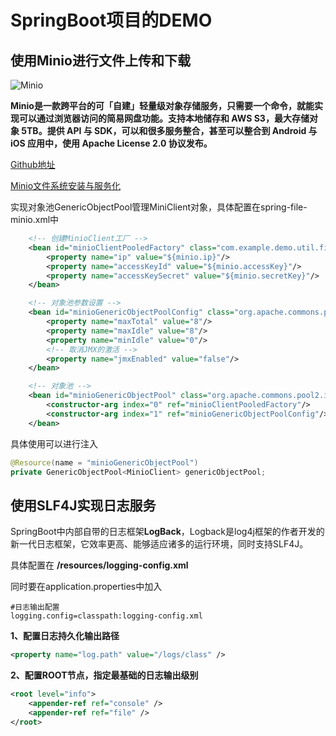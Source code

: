 
# SpringBoot项目的DEMO

## 使用Minio进行文件上传和下载
![Minio](http://oo5aasoph.bkt.clouddn.com/minio%E4%B8%BB%E7%95%8C%E9%9D%A2.png)

**Minio是一款跨平台的可「自建」轻量级对象存储服务，只需要一个命令，就能实现可以通过浏览器访问的简易网盘功能。支持本地储存和 AWS S3，最大存储对象 5TB。提供 API 与 SDK，可以和很多服务整合，甚至可以整合到 Android 与 iOS 应用中，使用 Apache License 2.0 协议发布。**

[Github地址](https://github.com/minio)

[Minio文件系统安装与服务化](https://vip-augus.github.io/2017/12/25/Minio%E6%96%87%E4%BB%B6%E7%B3%BB%E7%BB%9F%E5%AE%89%E8%A3%85%E4%B8%8E%E6%9C%8D%E5%8A%A1%E5%8C%96/)

实现对象池GenericObjectPool管理MiniClient对象，具体配置在spring-file-minio.xml中

```xml
    <!-- 创建MinioClient工厂 -->
    <bean id="minioClientPooledFactory" class="com.example.demo.util.file.MinioClientPooledFactory">
        <property name="ip" value="${minio.ip}"/>
        <property name="accessKeyId" value="${minio.accessKey}"/>
        <property name="accessKeySecret" value="${minio.secretKey}"/>
    </bean>

    <!-- 对象池参数设置 -->
    <bean id="minioGenericObjectPoolConfig" class="org.apache.commons.pool2.impl.GenericObjectPoolConfig">
        <property name="maxTotal" value="8"/>
        <property name="maxIdle" value="8"/>
        <property name="minIdle" value="0"/>
        <!-- 取消JMX的激活 -->
        <property name="jmxEnabled" value="false"/>
    </bean>

    <!-- 对象池 -->
    <bean id="minioGenericObjectPool" class="org.apache.commons.pool2.impl.GenericObjectPool">
        <constructor-arg index="0" ref="minioClientPooledFactory"/>
        <constructor-arg index="1" ref="minioGenericObjectPoolConfig"/>
    </bean>
```

具体使用可以进行注入
```java
@Resource(name = "minioGenericObjectPool")
private GenericObjectPool<MinioClient> genericObjectPool;
```
## 使用SLF4J实现日志服务

SpringBoot中内部自带的日志框架**LogBack**，Logback是log4j框架的作者开发的新一代日志框架，它效率更高、能够适应诸多的运行环境，同时支持SLF4J。

具体配置在 **/resources/logging-config.xml**

同时要在application.properties中加入
```
#日志输出配置
logging.config=classpath:logging-config.xml
```

**1、配置日志持久化输出路径**

```xml
<property name="log.path" value="/logs/class" />
```

**2、配置ROOT节点，指定最基础的日志输出级别**
```xml
<root level="info">
    <appender-ref ref="console" />
    <appender-ref ref="file" />
</root>
```

